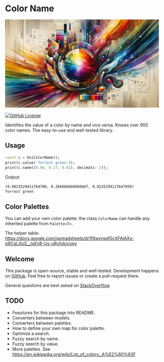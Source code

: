 # Color Name

![Cover - Color Name](https://raw.githubusercontent.com/signmotion/color_name/master/images/cover.webp)

[![GitHub License](https://img.shields.io/badge/license-MIT-blue.svg)](https://raw.githubusercontent.com/signmotion/color_name/master/LICENSE)

Identifies the value of a color by name and vice versa. Knows over 900 color names.
The easy-to-use and well-tested library.

## Usage

```dart
const c = UniColorName();
print(c.value('forrest green'));
print(c.name((0.08, 0.27, 0.02), decimals: 2));
```

Output:

```text
(0.0823529411764706, 0.266666666666667, 0.0235294117647059)
forrest green
```

## Color Palettes

You can add your own color palette: the class `ColorName` can handle any inherited palette from `Palette<T>`.

The helper table: <https://docs.google.com/spreadsheets/d/1f8wvrgqfGcXFAiAXx-p9CgLXo3__IoEn8-Us-uRyfok/copy>

## Welcome

This package is open-source, stable and well-tested. Development happens on
[GitHub](https://github.com/signmotion/color_name). Feel free to report issues
or create a pull-request there.

General questions are best asked on
[StackOverflow](https://stackoverflow.com/questions/tagged/color_name).

## TODO

- Feautures for this package into README.
- Converters between models.
- Converters between palettes.
- How to define your own map for color palette.
- Optimize a search.
- Fuzzy search by name.
- Fuzzy search by value.
- More palettes. See <https://en.wikipedia.org/wiki/List_of_colors:_A%E2%80%93F>
